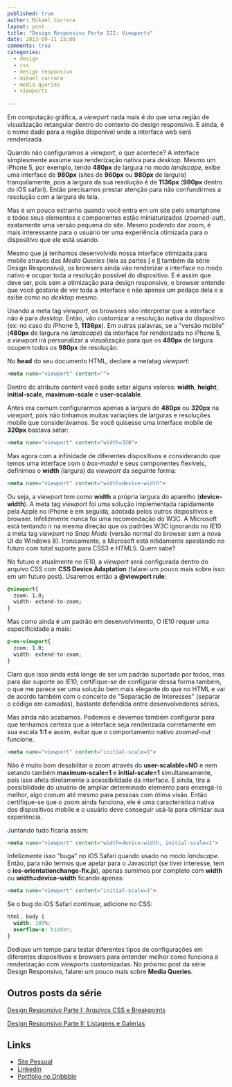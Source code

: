```yaml
---
published: true
author: Mikael Carrara
layout: post
title: "Design Responsivo Parte III: Viewports"
date: 2013-09-11 15:00
comments: true
categories:
  - design
  - css
  - design responsivo
  - mikael carrara
  - media queries
  - viewports
  
---
```


Em computação gráfica, a *viewport* nada mais é do que uma região de visualização retangular dentro do contexto do design responsivo. E ainda, é o nome dado para a região disponível onde a interface web será renderizada.

<!-- more -->

Quando não configuramos a *viewport*, o que acontece? A interface simplesmente assume sua renderização nativa para *desktop*. Mesmo um iPhone 5, por exemplo, tendo **480px** de largura no modo *landscape*, exibe uma interface de **980px** (sites de **960px** ou **980px** de largura) tranquilamente, pois a largura da sua resolução é de **1136px** (**980px** dentro do iOS safari). Então precisamos prestar atenção para não confundirmos a resolução com a largura de tela.

Mas é um pouco estranho quando você entra em um site pelo smartphone e todos seus elementos e componentes estão miniaturizados (*zoomed-out*), exatamente uma versão pequena do site. Mesmo podendo dar zoom, é mais interessante para o usuário ter uma experiência otimizada para o dispositivo que ele está usando.

Mesmo que já tenhamos desenvolvido nossa interface otimizada para mobile através das *Media Queries* (leia as partes <a href="http://helabs.com.br/blog/2013/02/27/design-responsivo-parte-i-arquivos-css-e-breakpoints/">I</a> e <a href="http://helabs.com.br/blog/2013/05/24/design-responsivo-parte-ii-listagens-e-galerias/">II</a> também da série Design Responsivo), os browsers ainda vão renderizar a interface no modo nativo e ocupar toda a resolução possível do dispositivo. E é assim que deve ser, pois sem a otimização para design responsivo, o browser entende que você gostaria de ver toda a interface e não apenas um pedaço dela e a exibe como no *desktop* mesmo.

Usando a meta tag *viewport*, os browsers vão interpretar que a interface não é para *desktop*. Então, vão customizar a resolução nativa do dispositivo (ex: no caso do iPhone 5, **1136px**). Em outras palavras, se a "versão mobile" (**480px** de largura no *landscape*) da interface for renderizada no iPhone 5, a *viewport* irá personalizar a vizualização para que os **480px** de largura ocupem todos os **980px** de resolução.

No **head** do seu documento HTML, declare a metatag *viewport*:

```html
<meta name="viewport" content="">
```

Dentro do atributo content você pode setar alguns valores: **width**, **height**, **initial-scale**, **maximum-scale**  e **user-scalable**.

Antes era comum configurarmos apenas a largura de **480px** ou **320px** na *viewport*, pois não tínhamos muitas variações de larguras e resoluções mobile que considerávamos. Se você quisesse uma interface mobile de **320px** bastava setar:

```html
<meta name="viewport" content="width=320">
```

Mas agora com a infinidade de diferentes dispositivos e considerando que temos uma interface com o *box-model* e seus componentes flexíveis, definimos o **width** (largura) da *viewport* da seguinte forma:

```html
<meta name="viewport" content="width=device-width">
```

Ou seja, a *viewport* tem como **width** a própria largura do aparelho (**device-width**). A meta tag *viewport* foi uma solução implementada rapidamente pela Apple no iPhone e em seguida, adotada pelos outros dispositivos e browser. Infelizmente nunca foi uma recomendação do W3C. A Microsoft está tentando ir na mesma direção que os padrões W3C ignorando no IE10 a meta tag *viewport* no *Snap Mode* (versão normal do browser sem a nova UI do Windows 8). Ironicamente, a Microsoft está nitidamente apostando no futuro com total suporte para CSS3 e HTML5. Quem sabe?

No futuro e atualmente no IE10, a *viewport* será configurada dentro do arquivo CSS com **CSS Device Adaptation** (falarei um pouco mais sobre isso em um futuro post). Usaremos então a **@viewport rule**:

```css
@viewport{
  zoom: 1.0;
  width: extend-to-zoom;
}
```

Mas como ainda é um padrão em desenvolvimento, O IE10 requer uma especificidade a mais:

```css
@-ms-viewport{
  zoom: 1.0;
  width: extend-to-zoom;
}
```

Claro que isso ainda está longe de ser um padrão suportado por todos, mas para dar suporte ao IE10, certifique-se de configurar dessa forma também, o que me parece ser uma solução bem mais elegante do que no HTML e vai de acordo também com o conceito de "Separação de Interesses" (separar o código em camadas), bastante defendida entre desenvolvedores sérios.

Mas ainda não acabamos. Podemos e devemos também configurar para que tenhamos certeza que a interface seja renderizada corretamente em sua escala **1:1** e assim, evitar que o comportamento nativo *zoomed-out* funcione.

```html
<meta name="viewport" content="initial-scale=1">
```

Não é muito bom desabilitar o zoom através do **user-scalable=NO** e nem setando também **maximum-scale=1** e **initial-scale=1** simultaneamente, pois isso afeta diretamente a acessibilidade da interface. E ainda, tira a possibilidade do usuário de ampliar determinado elemento para enxergá-lo melhor, algo comum até mesmo para pessoas com ótima visão. Então certifique-se que o zoom ainda funciona, ele é uma característica nativa dos dispositivos mobile e o usuário deve conseguir usá-la para otimizar sua experiência.

Juntando tudo ficaria assim:

```html
<meta name="viewport" content="width=device-width, initial-scale=1">
```

Infelizmente isso "buga" no iOS Safari quando usado no modo *landscape*. Então, para não termos que apelar para o Javascript (se tiver interesse, tem o **ios-orientationchange-fix.js**), apenas sumimos por completo com **width** ou **width=device-width** ficando apenas:

```html
<meta name="viewport" content="initial-scale=1">
```

Se o bug do iOS Safari continuar, adicione no CSS:

```css
html, body {
  width: 100%;
  overflow-x: hidden;
}
```

Dedique um tempo para testar diferentes tipos de configurações em diferentes dispositivos e browsers para entender melhor como funciona a renderização com *viewports* customizadas. No próximo post da série Design Responsivo, falarei um pouco mais sobre **Media Queries**.


## Outros posts da série

[Design Responsivo Parte I: Arquivos CSS e Breakpoints](http://helabs.com.br/blog/2013/02/27/design-responsivo-parte-i-arquivos-css-e-breakpoints)

[Design Responsivo Parte II: Listagens e Galerias](http://helabs.com.br/blog/2013/05/24/design-responsivo-parte-ii-listagens-e-galerias/)

## Links

- [Site Pessoal](http://www.mikaelcarrara.com)
- [Linkedin](br.linkedin.com/in/mikaelcarrara/)
- [Portfólio no Dribbble](http://dribbble.com/mikaelcarrara)
